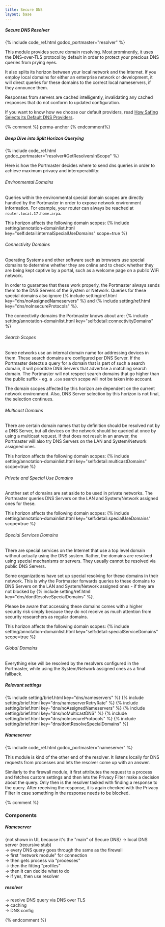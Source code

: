 ```yaml
---
title: Secure DNS
layout: base
---
```


##### Secure DNS Resolver

{% include code_ref.html godoc_portmaster="resolver" %}

This module provides secure domain resolving. Most prominently, it uses the DNS-over-TLS protocol by default in order to protect your precious DNS queries from prying eyes.

It also splits its horizon between your local network and the Internet. If you employ local domains for either an enterprise network or development, it will direct queries for these domains to the correct local nameservers, if they announce them.

Responses from servers are cached intelligently, invalidating any cached responses that do not conform to updated configuration.

If you want to know how we choose our default providers, read [How Safing Selects its Default DNS Providers](https://safing.io/blog/2020/07/07/how-safing-selects-its-default-dns-providers/).


{% comment %} perma-anchor {% endcomment%}
<span id="querying-deep-dive"></span>

##### Deep Dive into Split Horizon Querying

{% include code_ref.html godoc_portmaster="resolver#GetResolversInScope" %}

Here is how the Portmaster decides where to send dns queries in order to achieve maximum privacy and interoperability:

###### Environmental Domains

Queries within the environmental special domain scopes are directly handled by the Portmaster in order to expose network environment information. For example, your router can always be reached at `router.local.17.home.arpa`.

This horizon affects the following domain scopes:
{% include setting/annotation-domainlist.html key="self:detail:internalSpecialUseDomains" scope=true %}

###### Connectivity Domains

Operating Systems and other software such as browsers use special domains to determine whether they are online and to check whether they are being kept captive by a portal, such as a welcome page on a public WiFi network.

In order to guarantee that these work properly, the Portmaster always sends them to the DNS Servers of the System or Network. Queries for these special domains also ignore {% include setting/ref.html key="dns/noAssignedNameservers" %} and {% include setting/ref.html key="dns/noInsecureProtocols" %}.

The connectivity domains the Portmaster knows about are:
{% include setting/annotation-domainlist.html key="self:detail:connectivityDomains" %}

###### Search Scopes

Some networks use an internal domain name for addressing devices in them. These search domains are configured per DNS Server. If the Portmaster detects a query for a domain that is part of such a search domain, it will prioritize DNS Servers that advertise a matching search domain. The Portmaster will not respect search domains that go higher than the public suffix - eg. a `.com` search scope will not be taken into account.

The domain scopes affected by this horizon are dependent on the current network environment. Also, DNS Server selection by this horizon is not final, the selection continues.

###### Multicast Domains

There are certain domain names that by definition should be resolved not by a DNS Server, but all devices on the network should be queried at once by using a multicast request. If that does not result in an answer, the Portmaster will also try DNS Servers on the LAN and System/Network assigned ones.

This horizon affects the following domain scopes:
{% include setting/annotation-domainlist.html key="self:detail:multicastDomains" scope=true %}

###### Private and Special Use Domains

Another set of domains are set aside to be used in private networks. The Portmaster queries DNS Servers on the LAN and System/Network assigned ones for these.

This horizon affects the following domain scopes:
{% include setting/annotation-domainlist.html key="self:detail:specialUseDomains" scope=true %}

###### Special Services Domains

There are special services on the Internet that use a top level domain without actually using the DNS system. Rather, the domains are resolved using special mechanisms or servers. They usually cannot be resolved via public DNS Servers.

Some organizations have set up special resolving for these domains in their network. This is why the Portmaster forwards queries to these domains to DNS Servers on the LAN and System/Network assigned ones - if they are not blocked by {% include setting/ref.html key="dns/dontResolveSpecialDomains" %}.

Please be aware that accessing these domains comes with a higher security risk simply because they do not receive as much attention from security researchers as regular domains.

This horizon affects the following domain scopes:
{% include setting/annotation-domainlist.html key="self:detail:specialServiceDomains" scope=true %}

###### Global Domains

Everything else will be resolved by the resolvers configured in the Portmaster, while using the System/Network assigned ones as a final fallback.


##### Relevant settings

{% include setting/brief.html key="dns/nameservers" %}
{% include setting/brief.html key="dns/nameserverRetryRate" %}
{% include setting/brief.html key="dns/noAssignedNameservers" %}
{% include setting/brief.html key="dns/noMulticastDNS" %}
{% include setting/brief.html key="dns/noInsecureProtocols" %}
{% include setting/brief.html key="dns/dontResolveSpecialDomains" %}

##### Nameserver

{% include code_ref.html godoc_portmaster="nameserver" %}

This module is kind of the other end of the resolver. It listens locally for DNS requests from processes and lets the resolver come up with an answer.

Similarly to the firewall module, it first attributes the request to a process and fetches custom settings and then lets the Privacy Filter make a decision about the query. Only then is the resolver tasked with finding a response to the query. After receiving the response, it is again checked with the Privacy Filter in case something in the response needs to be blocked.

{% comment %}

### Components

##### Nameserver

{not shown in UI, because it's the "main" of Secure DNS}
-> local DNS server (recursive stub)  
-> every DNS query goes through the same as the firewall  
-> first "network module" for connection  
-> then gets process via "processes"  
-> then the fitting "profiles"  
-> then it can decide what to do  
-> if yes, then use resolver  

##### resolver
-> resolve DNS query via DNS over TLS  
-> caching  
-> DNS config  

{% endcomment %}

<p></p> <!-- TODO: Fix spacing in CSS instead -->
